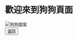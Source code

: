 <!DOCTYPE html>
<html lang="en">
<head>
    <meta charset="UTF-8">
    <meta http-equiv="X-UA-Compatible" content="IE=edge">
    <meta name="viewport" content="width=device-width, initial-scale=1.0">
    <title>狗狗頁面</title>
</head>
<body>
    <h1>歡迎來到狗狗頁面</h1>
    <img src="dog.jpg" alt="狗狗圖案">
    <br>
    <button onclick="redirectToPage('index.html')">返回</button>
</body>
</html>

